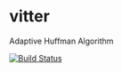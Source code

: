 # vitter

Adaptive Huffman Algorithm

[![Build Status](https://travis-ci.com/kei-g/vitter.svg?branch=main)](https://travis-ci.com/kei-g/vitter)
